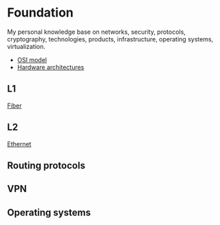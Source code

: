 # Foundation
My personal knowledge base on networks, security, protocols, cryptography, technologies, products, infrastructure, operating systems, virtualization.

- [OSI model](osi.md)
- [Hardware architectures](hardware.md)

## L1

[Fiber](fiber.md)

## L2

[Ethernet](ethernet.md)

## Routing protocols

## VPN

## Operating systems